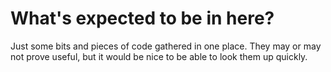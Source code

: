 # What's expected to be in here?

Just some bits and pieces of code gathered in one place. They may or may not prove useful, but it would be nice to be able to look them up quickly.